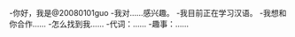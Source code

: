 -你好，我是@20080101guo
-我对……感兴趣。
-我目前正在学习汉语。
-我想和你合作……
-怎么找到我……
-代词：……
-趣事：……

<!---
20080101guo/20080101guo是一个特殊的存储库，因为它的'README. Mdbyou（这个文件）出现在您的GitHub配置文件中。
您可以单击预览链接查看更改。
--->
